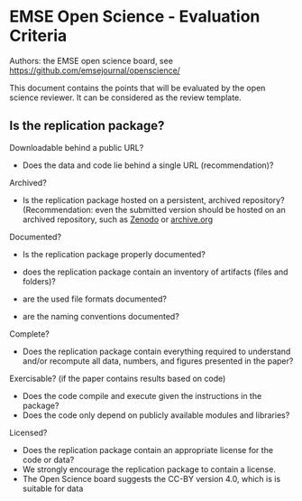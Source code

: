 EMSE Open Science - Evaluation Criteria
=======================

Authors: the EMSE open science board, see
<https://github.com/emsejournal/openscience/>

This document contains the points that will be evaluated by the open science reviewer. It can be considered as the review template.

Is the replication package?
--------

Downloadable behind a public URL?

- Does the data and code lie behind a single URL (recommendation)?

Archived?

- Is the replication package hosted on a persistent,
    archived repository? (Recommendation: even the submitted version
    should be hosted on an archived repository, such as [Zenodo](http://zenodo.org/) or [archive.org](https://archive.org/)

Documented?

- Is the replication package properly documented?

- does the replication package contain an inventory of artifacts (files and folders)?
- are the used file formats documented?
- are the naming conventions documented?

Complete?

- Does the replication package contain everything required to understand and/or recompute all data, numbers, and figures presented in the paper?

Exercisable? (if the paper contains results based on code)

- Does the code compile and execute given the instructions in the package?
- Does the code only depend on publicly available modules and libraries?

Licensed?

- Does the replication package contain an appropriate license for the code or data?
- We strongly encourage the replication package to contain a license.
- The Open Science board suggests the CC-BY version 4.0, which is is suitable for data
